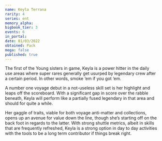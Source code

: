 ```yaml
---
name: Keyla Terrana
rarity: 4
series: ent
memory_alpha:
bigbook_tier: 3
events: 6
in_portal:
date: 01/03/2022
obtained: Pack
mega: false
published: true
---
```


The first of the Young sisters in game, Keyla is a power hitter in the daily use areas where super rares generally get usurped by legendary crew after a certain period. In other words, smoke ‘em if you got ‘em.

A number one voyage debut in a not-useless skill set is her highlight and leaps off the scoreboard. With a significant gap in score over the rabble beneath, Keyla will perform like a partially fused legendary in that area and should for quite a while.

Her gaggle of traits, viable for both voyage anti-matter and collections, opens up an avenue for value down the line, though she’s starting off on the back foot in regards to the latter. With strong shuttle metrics, albeit in skills that are frequently refreshed, Keyla is a strong option in day to day activities with the tools to be a long term contributor if things break right.
